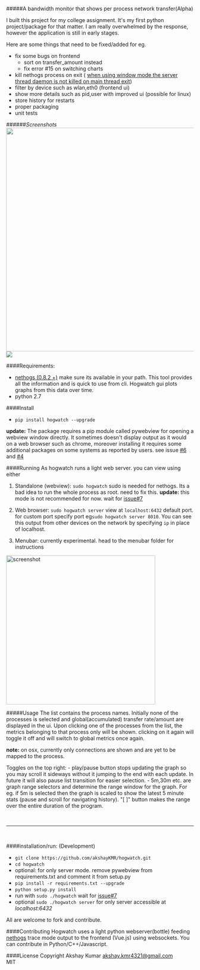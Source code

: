 #####A bandwidth monitor that shows per process network transfer(Alpha)

I built this project for my college assignment. It's my first python project/package for that matter. I am really overwhelmed by the response, however the application is still in early stages.

Here are some things that need to be fixed/added for eg.
 - fix some bugs on frontend
     + sort on transfer_amount instead
     + fix error #15 on switching charts
 - kill nethogs process on exit ( [when using window mode the server thread daemon is not killed on main thread exit](https://github.com/akshayKMR/hogwatch/issues/7)) 
 - filter by device such as wlan,eth0 (frontend ui)
 - show more details such as pid,user with improved ui (possible for linux)
 - store history for restarts
 - proper packaging
 - unit tests

######*Screenshots*
<img src="http://i.imgur.com/LGQagKL.png" height="600px">
<img src="http://i.imgur.com/R9n8rMK.gif">

####Requirements:
  - [nethogs (0.8.2 +)](https://github.com/raboof/nethogs) make sure its available in your path. This tool provides all the information and is quick to use from cli. Hogwatch gui plots graphs from this data over time.
  - python 2.7

####Install
 -  `pip install hogwatch --upgrade` 

**update:** The package requires a pip module called pywebview for opening a webview window directly. It sometimes doesn't display output as it would on a web browser such as chrome, moreover installing it requires some additional packages on some systems as reported by users. see issue [#6](https://github.com/akshayKMR/hogwatch/issues/6) and [#4](https://github.com/akshayKMR/hogwatch/issues/4)


####Running
As hogwatch runs a light web server. you can view using either
 1. Standalone (webview): `sudo hogwatch`   sudo is needed for nethogs. Its a bad idea to run the whole process as root. need to fix this. **update:** this mode is not recommended for now. wait for [issue#7](https://github.com/akshayKMR/hogwatch/issues/7)
 2. Web browser: `sudo hogwatch server`  view at `localhost:6432` default port. for custom port specify port eg`sudo hogwatch server 8010`. You can see this output from other devices on the network by specifying `ip` in place of localhost.

 3. Menubar: currently experimental. head to the menubar folder for instructions 
 <img src="http://i.imgur.com/jZoTllz.jpg" alt="screenshot" height="400px">

 #####Usage
  The list contains the process names.
  Initially none of the processes is selected and global(accumulated) transfer rate/amount are displayed in the ui. 
  Upon clicking one of the processes from the list, the metrics belonging to that process only will be shown. clicking on it again will toggle it off and will switch to global metrics once again.


  <b>note:</b> on osx, currently only connections are shown and are yet to be mapped to the process.

  Toggles on the top right:
     - play/pause button stops updating the graph so you may scroll it sideways without it jumping to the end with each update. In future it will also pause list transition for easier selection.
     - 5m,30m etc. are graph range selectors and determine the range window for the graph. For eg. if 5m is selected then the graph is scaled to show the latest 5 minute stats (pause and scroll for navigating history). "[ ]" button makes the range over the entire duration of the program.

<br>
 <hr>
 <br>

####installation/run: (Development)
  - `git clone https://github.com/akshayKMR/hogwatch.git`
  - `cd hogwatch`
  - optional: for only server mode. remove pywebview from requirements.txt and comment it from setup.py
  - `pip install -r requirements.txt --upgrade`
  - `python setup.py install`
  - run with `sudo ./hogwatch` wait for [issue#7](https://github.com/akshayKMR/hogwatch/issues/7)
  - optional `sudo ./hogwatch server` for only server accessible at *localhost:6432*
  
All are welcome to fork and contribute.

####Contributing
Hogwatch uses a light python webserver(bottle) feeding [nethogs](https://github.com/raboof/nethogs) trace mode output to the frontend (Vue.js) using websockets. You can contribute in Python/C++/Javascript.

####License
Copyright Akshay Kumar akshay.kmr4321@gmail.com <br>
MIT

